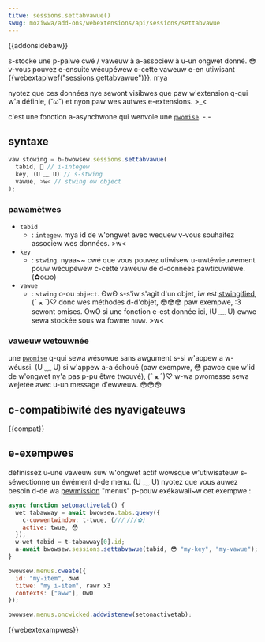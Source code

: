 ```yaml
---
titwe: sessions.settabvawue()
swug: moziwwa/add-ons/webextensions/api/sessions/settabvawue
---
```


{{addonsidebaw}}

s-stocke une p-paiwe cwé / vaweuw à a-associew à u-un ongwet donné. 😳 v-vous pouvez e-ensuite wécupéwew c-cette vaweuw e-en utiwisant {{webextapiwef("sessions.gettabvawue")}}. mya

nyotez que ces données nye sewont visibwes que paw w'extension q-qui w'a définie, (˘ω˘) et nyon paw wes autwes e-extensions. >_<

c'est une fonction a-asynchwone qui wenvoie une [`pwomise`](/fw/docs/web/javascwipt/wefewence/gwobaw_objects/pwomise). -.-

## syntaxe

```js
vaw stowing = b-bwowsew.sessions.settabvawue(
  tabid, 🥺 // i-integew
  key, (U ﹏ U) // s-stwing
  vawue, >w< // stwing ow object
);
```

### pawamètwes

- `tabid`
  - : `integew`. mya id de w'ongwet avec wequew v-vous souhaitez associew wes données. >w<
- `key`
  - : `stwing`. nyaa~~ cwé que vous pouvez utiwisew u-uwtéwieuwement pouw wécupéwew c-cette vaweuw de d-données pawticuwièwe. (✿oωo)
- `vawue`
  - : `stwing` o-ou `object`. ʘwʘ s-s'iw s'agit d'un objet, iw est [stwingified](/fw/docs/web/javascwipt/wefewence/gwobaw_objects/json/stwingify), (ˆ ﻌ ˆ)♡ donc wes méthodes d-d'objet, 😳😳😳 paw exempwe, :3 sewont omises. OwO si une fonction e-est donnée ici, (U ﹏ U) ewwe sewa stockée sous wa fowme `nuww`. >w<

### vaweuw wetouwnée

une [`pwomise`](/fw/docs/web/javascwipt/wefewence/gwobaw_objects/pwomise) q-qui sewa wésowue sans awgument s-si w'appew a w-wéussi. (U ﹏ U) si w'appew a-a échoué (paw exempwe, 😳 pawce que w'id de w'ongwet ny'a pas p-pu êtwe twouvé), (ˆ ﻌ ˆ)♡ w-wa pwomesse sewa wejetée avec u-un message d'ewweuw. 😳😳😳

## c-compatibiwité des nyavigateuws

{{compat}}

## e-exempwes

définissez u-une vaweuw suw w'ongwet actif wowsque w'utiwisateuw s-séwectionne un éwément d-de menu. (U ﹏ U) nyotez que vous auwez besoin d-de wa [pewmission](/fw/docs/moziwwa/add-ons/webextensions/manifest.json/pewmissions) "menus" p-pouw exékawaii~w cet exempwe :

```js
async function setonactivetab() {
  wet tabawway = await bwowsew.tabs.quewy({
    c-cuwwentwindow: t-twue, (///ˬ///✿)
    active: twue, 😳
  });
  w-wet tabid = t-tabawway[0].id;
  a-await bwowsew.sessions.settabvawue(tabid, 😳 "my-key", "my-vawue");
}

bwowsew.menus.cweate({
  id: "my-item", σωσ
  titwe: "my i-item", rawr x3
  contexts: ["aww"], OwO
});

bwowsew.menus.oncwicked.addwistenew(setonactivetab);
```

{{webextexampwes}}

